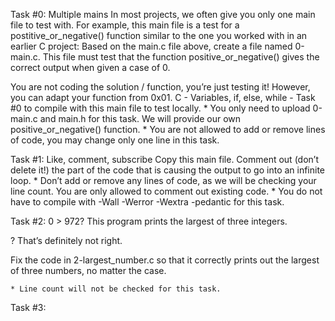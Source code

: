 Task #0: Multiple mains
In most projects, we often give you only one main file to test with. For example, this main file is a test for a postitive_or_negative() function similar to the one you worked with in an earlier C project:
Based on the main.c file above, create a file named 0-main.c. This file must test that the function positive_or_negative() gives the correct output when given a case of 0.

You are not coding the solution / function, you’re just testing it! However, you can adapt your function from 0x01. C - Variables, if, else, while - Task #0 to compile with this main file to test locally.
	* You only need to upload 0-main.c and main.h for this task. We will provide our own positive_or_negative() function.
	* You are not allowed to add or remove lines of code, you may change only one line in this task.

Task #1: Like, comment, subscribe
Copy this main file. Comment out (don’t delete it!) the part of the code that is causing the output to go into an infinite loop.
	* Don’t add or remove any lines of code, as we will be checking your line count. You are only allowed to comment out existing code.
	* You do not have to compile with -Wall -Werror -Wextra -pedantic for this task.

Task #2: 0 > 972?
This program prints the largest of three integers.

? That’s definitely not right.

Fix the code in 2-largest_number.c so that it correctly prints out the largest of three numbers, no matter the case.

	* Line count will not be checked for this task.

Task #3: 
